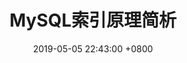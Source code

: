 ---
layout: post
title:  "MySQL索引原理简析"
date:   2019-05-05 22:43:00 +0800
categories: 博客
tags: MySQL 索引
excerpt: ""
---